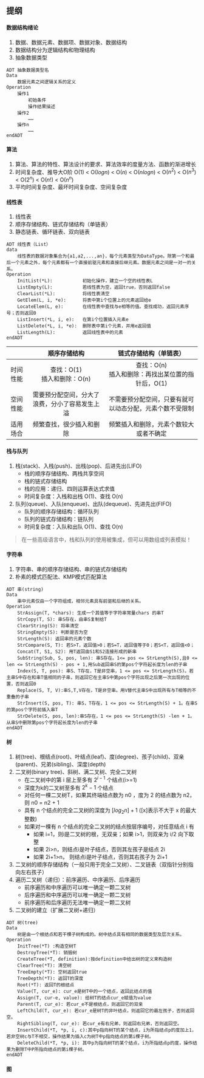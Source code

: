 ## 提纲
#### 数据结构绪论
1. 数据、数据元素、数据项、数据对象、数据结构
2. 数据结构分为逻辑结构和物理结构
3. 抽象数据类型
```
ADT 抽象数据类型名
Data 
	数据元素之间逻辑关系的定义
Operation
	操作1
		初始条件
		操作结果描述
	操作2
		……
	操作n
		……
endADT
```
#### 算法
1. 算法、算法的特性、算法设计的要求、算法效率的度量方法、函数的渐进增长
2. 时间复杂度、推导大O阶
O($1$) < O($logn$) < O($n$) < O($nlogn$) < O($n^2$) < O($n^3$) < O($2^n$) < O($n!$) < O($n^n$)
3. 平均时间复杂度、最坏时间复杂度、空间复杂度
#### 线性表
1. 线性表
2. 顺序存储结构、链式存储结构（单链表）
3. 静态链表、循环链表、双向链表

```
ADT 线性表（List）
data 
	线性表的数据对象集合为{a1,a2,...,an}，每个元素类型为DataType。除第一个和最后一个元素之外，每个元素都有一个直接前驱元素和直接后继元素。数据元素之间是一对一的关系。
Operation
	InitList(*L):			初始化操作，建立一个空的线性表L
	ListEmpty(L):			若线性表为空，返回true，否则返回false
	ClearList(*L):  		将线性表清空
	GetElem(L, i, *e):		将表中第i个位置上的元素返回给e
	LocateElem(L, e):		在线性表中查找与e相等的值。查找成功，返回元素序号；否则返回0
	ListInsert(*L, i, e):	在第i个位置插入元素e
	ListDelete(*L, i, *e):	删除表中第i个元素，并用e返回值
	ListLength(L):			返回线性表中的元素
endADT
```

| | 顺序存储结构 | 链式存储结构（单链表） |
|:---:|:---:|:---:|
| 时间性能 | 查找：O(1)<br>插入和删除：O(n) | 查找：O(n)<br>插入和删除：再找出某位置的指针后，O(1) |
| 空间性能 | 需要预分配空间，分大了浪费，分小了容易发生上溢 | 不需要预分配空间，只要有就可以动态分配，元素个数不受限制 |
| 适用场合 | 频繁查找，很少插入和删除 | 频繁插入和删除，元素个数较大或者不确定 | 

#### 栈与队列
1. 栈(stack)、入栈(push)、出栈(pop)、后进先出(LIFO)
   - 栈的顺序存储结构、两栈共享空间
   - 栈的链式存储结构
   - 栈的应用：递归、四则运算表达式求值
   - 时间复杂度：入栈和出栈 O(1)、查找 O(n)
2. 队列(queue)、入队(enqueue)、出队(dequeue)、先进先出(FIFO)
   - 队列的顺序存储结构：循环队列
   - 队列的链式存储结构：链队列
   - 时间复杂度：入队和出队 O(1)、查找 O(n)
> 在一些高级语言中，栈和队列的使用被集成，但可以用数组或列表模拟！

#### 字符串
1. 字符串、串的顺序存储结构、串的链式存储结构
2. 朴素的模式匹配法、KMP模式匹配算法
```
ADT 串(string)
Data 
	串中元素仅由一个字符组成，相邻元素具有前驱和后继的关系。
Operation 
	StrAssign(T, *chars): 生成一个其值等于字符串常量chars 的串T
	StrCopy(T, S): 串S存在，由串S复制给T
	ClearString(S): 将串清空
	StringEmpty(S): 判断是否为空
	StrLength(S): 返回串的元素个数
	StrCompare(S, T): 若S>T，返回值>0；若S=T，返回值等于0；若S<T，返回值<0；
	Concat(T, S1, S2): 用T返回由S1和S2连接形成的新串
	SubString(Sub, S, pos, len): 串S存在。1<= pos <= StrLength(S),且0 <= len <= StrLength(S) - pos + 1,用Sub返回串S的第pos个字符起长度为len的子串
	Index(S, T, pos): 串S、T存在，T是非空串，1 <= pos <= StrLength(S)。若主串S中存在和串T值相同的子串，则返回它在主串S中第pos个字符出现之后第一次出现的位置，否则返回0
	Replace(S, T, V):串S,T,V存在，T是非空串。用V替代主串S中出现所有与T相等的不重叠的子串
	StrInsert(S, pos, T): 串S，T存在，1 <= pos <= StrLength(S) + 1。在串S的第pos个字符前插入串T
	StrDelete(S, pos, len):串S存在，1 <= pos <= StrLength(S) -len + 1。从串S中删除第pos个字符起长度为len的子串
endADT
```
#### 树
1. 树(tree)、根结点(root)、叶结点(leaf)、度(degree)、孩子(child)、双亲(parent)、兄弟(sibling)、深度(depth)
2. 二叉树(binary tree)、斜树、满二叉树、完全二叉树
   - 在二叉树中的第 i 层上至多有 $2^{i-1}$ 个结点(i>=1)
   - 深度为k的二叉树至多有 $2^k-1$ 个结点
   - 对任何一棵二叉树T，如果其终端结点数为 n0 ，度为 2 的结点数为 n2，则 n0 = n2 + 1
   - 具有 n 个结点的完全二叉树的深度为 $[log_2n]+1$ ([x]表示不大于 x 的最大整数)
   - 如果对一棵有 n 个结点的完全二叉树的结点按层序编号，对任意结点 i 有
     - 如果 i=1，则i是二叉树的根，无双亲；如果 i>1，则双亲为 i/2 向下取整
     - 如果 2i>n，则结点i是叶子结点，否则其左孩子是结点 2i
     - 如果 2i+1>n， 则结点i是叶子结点，否则其右孩子为 2i+1
3. 二叉树的顺序存储结构（一般只用于完全二叉树）、二叉链表（双指针分别指向左右孩子）
4. 遍历二叉树（递归）：前序遍历、中序遍历、后序遍历
   - 前序遍历和中序遍历可以唯一确定一颗二叉树
   - 后序遍历和中序遍历可以唯一确定一颗二叉树
   - 前序遍历和后序遍历无法唯一确定一颗二叉树
5. 二叉树的建立（扩展二叉树+递归）

```
ADT 树(tree)
Data 
	树是由一个根结点和若干棵子树构成的。树中结点具有相同的数据类型及层次关系。
Operation
	InitTree(*T) :构造空树T
	DestroyTree(*T): 销毁树
	CreateTree(*T, definition):按definition中给出树的定义来构造树
	ClearTree(*T): 清空树
	TreeEmpty(*T): 空树返回true
	TreeDepth(*T): 返回T的深度
	Root(*T): 返回T的根结点
	Value(T, cur_e): cur_e是树T中的一个结点，返回此结点的值
	Assign(T, cur-e, value): 给树T的结点cur_e赋值为value
	Parent(T, cur_e): 若cur_e不是根结点，则返回它的双亲
	LeftChild(T, cur_e): 若cur_e是树T的非叶结点，则返回它的最左孩子，否则返回空。
	RightSibling(T, cur_e): 若cur_e有右兄弟，则返回右兄弟，否则返回空。
	InsertChild(*T, *p, i, c):其中p指向树T的某个结点，i为所指结点p的度加上1，若非空树c与T不相交，操作结果为插入c为树T中p指向结点的第i棵子树。
	DeleteChild(*T, *p, i): 其中p为指向树T的某个结点，i为所指结点p的度，操作结果为删除T中P所指向结点的第i棵子树。
endADT
```

#### 图